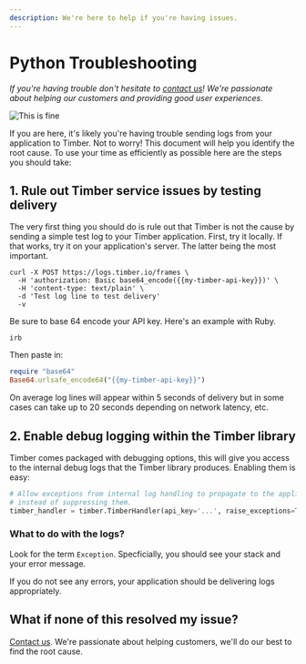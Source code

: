 ```yaml
---
description: We're here to help if you're having issues.
---
```

# Python Troubleshooting

*If you're having trouble don't hesitate to [contact us](mailto:support@timber.io)! We're passionate about helping our customers and providing good user experiences.*

![This is fine](//images.contentful.com/h6vh38q7qvzk/1R4u3xGgok8KICOAgoIGEI/655e36643ecd5bd28c51aec8762786fc/post-64231-this-is-fine-dog-fire-comic-Im-N7mp.png)

If you are here, it's likely you're having trouble sending logs from your application to Timber. Not to worry! This document will help you identify the root cause. To use your time as efficiently as possible here are the steps you should take:

## 1. Rule out Timber service issues by testing delivery

The very first thing you should do is rule out that Timber is not the cause by sending a simple test log to your Timber application. First, try it locally. If that works, try it on your application's server. The latter being the most important.

```shell
curl -X POST https://logs.timber.io/frames \
  -H 'authorization: Basic base64_encode({{my-timber-api-key}})' \
  -H 'content-type: text/plain' \
  -d 'Test log line to test delivery'
  -v
```

Be sure to base 64 encode your API key. Here's an example with Ruby.

```shell
irb
```

Then paste in:

```ruby
require "base64"
Base64.urlsafe_encode64("{{my-timber-api-key}}")
````

On average log lines will appear within 5 seconds of delivery but in some cases can take up to 20 seconds depending on network latency, etc.


## 2. Enable debug logging within the Timber library

Timber comes packaged with debugging options, this will give you access to the internal debug logs that the Timber library produces. Enabling them is easy:

```python
# Allow exceptions from internal log handling to propagate to the application,
# instead of suppressing them.
timber_handler = timber.TimberHandler(api_key='...', raise_exceptions=True)
```

### What to do with the logs?

Look for the term `Exception`. Specficially, you should see your stack and your error message.

If you do not see any errors, your application should be delivering logs appropriately.

## What if none of this resolved my issue?

[Contact us](mailto:support@timber.io). We're passionate about helping customers, we'll do our best to find the root cause.

